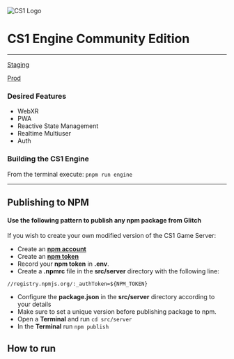 ![CS1 Logo](https://cdn.glitch.com/ea426344-f1a7-4a2b-8557-b641408c03a1%2FCS1_logo_64.png?v=1589664754866)
# CS1 Engine Community Edition
---

<a href="https://cs1ce.glitch.me/staging/index.html" rel="noreferrer noopener">Staging</a>

<a href="https://cs1ce.glitch.me/index.html" rel="noreferrer noopener">Prod</a>

### Desired Features

- WebXR
- PWA
- Reactive State Management
- Realtime Multiuser
- Auth

### Building the CS1 Engine

From the terminal execute: `pnpm run engine`


___

## Publishing to NPM

#### Use the following pattern to publish any npm package from Glitch


If you wish to create your own modified version of the CS1 Game Server:
- Create an <a href="https://www.npmjs.com/" rel="noopener noreferrer ">**npm account**</a>
- Create an <a href="https://docs.npmjs.com/creating-and-viewing-authentication-tokens" rel="noopener noreferrer ">**npm token**</a>
- Record your **npm token** in **.env**.
- Create a **.npmrc** file in the **src/server** directory with the following line:
```
//registry.npmjs.org/:_authToken=${NPM_TOKEN}
```
- Configure the **package.json** in the **src/server** directory according to your details
- Make sure to set a unique version before publishing package to npm.
- Open a **Terminal** and run ```cd src/server```
- In the **Terminal** run ```npm publish```


## How to run 


